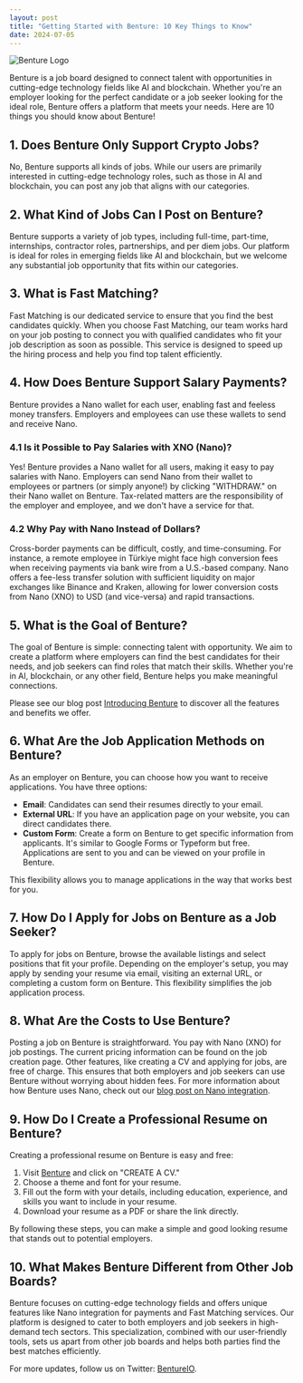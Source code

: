 ```yaml
---
layout: post
title: "Getting Started with Benture: 10 Key Things to Know"
date: 2024-07-05
---
```


![Benture Logo](https://benture.io/assets/img/logo.svg)

Benture is a job board designed to connect talent with opportunities in cutting-edge technology fields like AI and blockchain. Whether you're an employer looking for the perfect candidate or a job seeker looking for the ideal role, Benture offers a platform that meets your needs. Here are 10 things you should know about Benture!

## 1. Does Benture Only Support Crypto Jobs?

No, Benture supports all kinds of jobs. While our users are primarily interested in cutting-edge technology roles, such as those in AI and blockchain, you can post any job that aligns with our categories.

## 2. What Kind of Jobs Can I Post on Benture?

Benture supports a variety of job types, including full-time, part-time, internships, contractor roles, partnerships, and per diem jobs. Our platform is ideal for roles in emerging fields like AI and blockchain, but we welcome any substantial job opportunity that fits within our categories.

## 3. What is Fast Matching?

Fast Matching is our dedicated service to ensure that you find the best candidates quickly. When you choose Fast Matching, our team works hard on your job posting to connect you with qualified candidates who fit your job description as soon as possible. This service is designed to speed up the hiring process and help you find top talent efficiently.

## 4. How Does Benture Support Salary Payments?

Benture provides a Nano wallet for each user, enabling fast and feeless money transfers. Employers and employees can use these wallets to send and receive Nano.

### 4.1 Is it Possible to Pay Salaries with XNO (Nano)?

Yes! Benture provides a Nano wallet for all users, making it easy to pay salaries with Nano. Employers can send Nano from their wallet to employees or partners (or simply anyone!) by clicking "WITHDRAW." on their Nano wallet on Benture. Tax-related matters are the responsibility of the employer and employee, and we don't have a service for that.

### 4.2 Why Pay with Nano Instead of Dollars?

Cross-border payments can be difficult, costly, and time-consuming. For instance, a remote employee in Türkiye might face high conversion fees when receiving payments via bank wire from a U.S.-based company. Nano offers a fee-less transfer solution with sufficient liquidity on major exchanges like Binance and Kraken, allowing for lower conversion costs from Nano (XNO) to USD (and vice-versa) and rapid transactions.

## 5. What is the Goal of Benture?

The goal of Benture is simple: connecting talent with opportunity. We aim to create a platform where employers can find the best candidates for their needs, and job seekers can find roles that match their skills. Whether you're in AI, blockchain, or any other field, Benture helps you make meaningful connections.

Please see our blog post [Introducing Benture](https://blog.benture.io/introducing-benture/) to discover all the features and benefits we offer.

## 6. What Are the Job Application Methods on Benture?

As an employer on Benture, you can choose how you want to receive applications. You have three options:
- **Email**: Candidates can send their resumes directly to your email.
- **External URL**: If you have an application page on your website, you can direct candidates there.
- **Custom Form**: Create a form on Benture to get specific information from applicants. It's similar to Google Forms or Typeform but free. Applications are sent to you and can be viewed on your profile in Benture.

This flexibility allows you to manage applications in the way that works best for you.

## 7. How Do I Apply for Jobs on Benture as a Job Seeker?

To apply for jobs on Benture, browse the available listings and select positions that fit your profile. Depending on the employer's setup, you may apply by sending your resume via email, visiting an external URL, or completing a custom form on Benture. This flexibility simplifies the job application process.

## 8. What Are the Costs to Use Benture?

Posting a job on Benture is straightforward. You pay with Nano (XNO) for job postings. The current pricing information can be found on the job creation page. Other features, like creating a CV and applying for jobs, are free of charge. This ensures that both employers and job seekers can use Benture without worrying about hidden fees. For more information about how Benture uses Nano, check out our [blog post on Nano integration](https://blog.benture.io/what-is-nano/).

## 9. How Do I Create a Professional Resume on Benture?

Creating a professional resume on Benture is easy and free:
1. Visit [Benture](https://benture.io) and click on "CREATE A CV."
2. Choose a theme and font for your resume.
3. Fill out the form with your details, including education, experience, and skills you want to include in your resume.
4. Download your resume as a PDF or share the link directly.

By following these steps, you can make a simple and good looking resume that stands out to potential employers.

## 10. What Makes Benture Different from Other Job Boards?

Benture focuses on cutting-edge technology fields and offers unique features like Nano integration for payments and Fast Matching services. Our platform is designed to cater to both employers and job seekers in high-demand tech sectors. This specialization, combined with our user-friendly tools, sets us apart from other job boards and helps both parties find the best matches efficiently.

For more updates, follow us on Twitter: [BentureIO](https://twitter.com/BentureIO).
